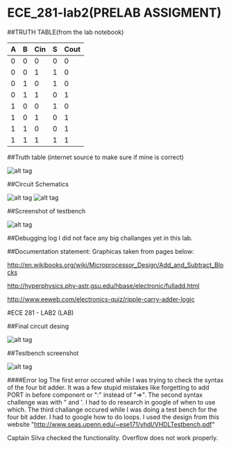 ECE_281-lab2(PRELAB ASSIGMENT)
============




##TRUTH TABLE(from the lab notebook)

| A | B |Cin| S |Cout|
|---|---|---|---|----|
| 0 | 0 | 0 | 0 | 0  |
| 0 | 0 | 1 | 1 | 0  |
| 0 | 1 | 0 | 1 | 0  |
| 0 | 1 | 1 | 0 | 1  |
| 1 | 0 | 0 | 1 | 0  |
| 1 | 0 | 1 | 0 | 1  |
| 1 | 1 | 0 | 0 | 1  |
| 1 | 1 | 1 | 1 | 1  |


##Truth table (internet source to make sure if mine is correct)

![alt tag](http://s27.postimg.org/ymgnjober/fulladd.gif)

##Circuit Schematics

![alt tag](http://s12.postimg.org/r477rdkl9/300px_1_bit_full_adder_svg.png)
![alt tag](http://s9.postimg.org/dzq2mwotr/1_bit_adder_1318310926_462_207.png)


##Screenshot of testbench

![alt tag](http://s3.postimg.org/wqmnx4l9f/lab_2d_jn_testbench.png)

##Debugging log
I did not face any big challanges yet in this lab.

##Documentation statement:
Graphicas taken from pages below:

http://en.wikibooks.org/wiki/Microprocessor_Design/Add_and_Subtract_Blocks

http://hyperphysics.phy-astr.gsu.edu/hbase/electronic/fulladd.html

http://www.eeweb.com/electronics-quiz/ripple-carry-adder-logic

#ECE 281 - LAB2 (LAB)

##Final circuit desing

![alt tag](http://s9.postimg.org/ew2hy2qsf/2014_02_13_20_56_10.jpg)

##Testbench screenshot

![alt tag](http://s27.postimg.org/3v2xjo003/screenshot_final.png)

####Error log
The first error occured while I was trying to check the syntax of the four bit adder. It was a few stupid mistakes like forgetting to add PORT in before component or ":" instead of "=>".
The second syntax challenge was with " and '. I had to do research in google of when to use which.
The third challange occured while I was doing a test bench for the four bit adder. I had to google how to do loops. I used the design from this website "http://www.seas.upenn.edu/~ese171/vhdl/VHDLTestbench.pdf"


Captain Silva checked the functionality. Overflow does not work properly.
